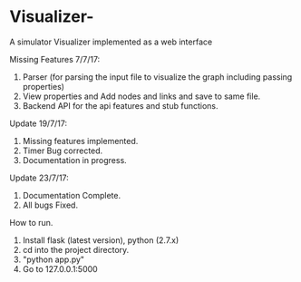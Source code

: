 # Visualizer-
A simulator Visualizer implemented as a web interface


Missing Features 7/7/17:

1. Parser (for parsing the input file to visualize the graph including passing properties)
2. View properties and Add nodes and links and save to same file.
3. Backend API for the api features and stub functions. 

Update 19/7/17:

1. Missing features implemented.
2. Timer Bug corrected. 
3. Documentation in progress. 

Update 23/7/17:

1. Documentation Complete.
2. All bugs Fixed.


How to run.

1. Install flask (latest version), python (2.7.x)
2. cd into the project directory.
3. "python app.py"
4. Go to 127.0.0.1:5000




